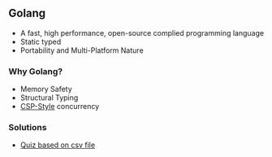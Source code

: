## Golang
- A fast, high performance, open-source complied programming language
- Static typed
- Portability and Multi-Platform Nature

### Why Golang?
- Memory Safety 
- Structural Typing
- [CSP-Style](https://golang.org/doc/effective_go.html#concurrency) concurrency

### Solutions
- [Quiz based on csv file](./gophercises-quiz/main.go)

